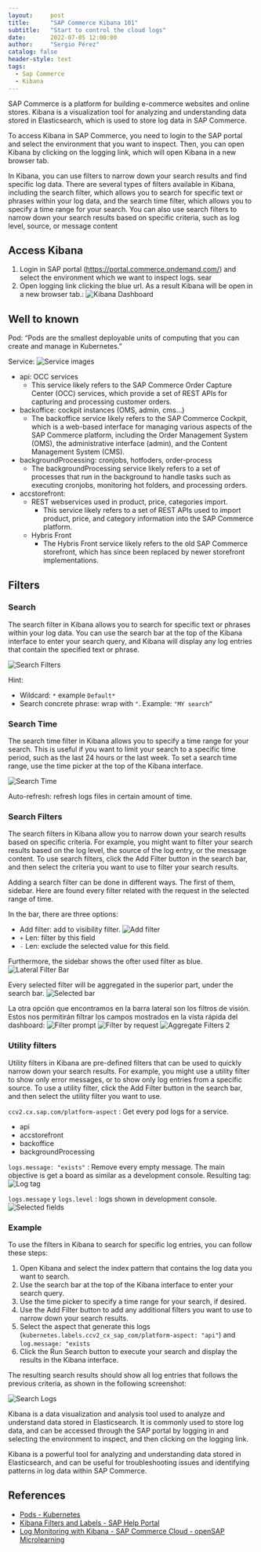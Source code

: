 ```yaml
---
layout:     post
title:      "SAP Commerce Kibana 101"
subtitle:   "Start to control the cloud logs"
date:       2022-07-05 12:00:00
author:     "Sergio Pérez"
catalog: false
header-style: text
tags:
  - Sap Commerce
  - Kibana
---
```


SAP Commerce is a platform for building e-commerce websites and online stores. Kibana is a visualization tool for analyzing and understanding data stored in Elasticsearch, which is used to store log data in SAP Commerce.

To access Kibana in SAP Commerce, you need to login to the SAP portal and select the environment that you want to inspect. Then, you can open Kibana by clicking on the logging link, which will open Kibana in a new browser tab.

In Kibana, you can use filters to narrow down your search results and find specific log data. There are several types of filters available in Kibana, including the search filter, which allows you to search for specific text or phrases within your log data, and the search time filter, which allows you to specify a time range for your search. You can also use search filters to narrow down your search results based on specific criteria, such as log level, source, or message content

## Access Kibana

1. Login in SAP portal (<https://portal.commerce.ondemand.com/>) and select the environment which we want to inspect logs.
sear
2. Open logging link clicking the blue url. As a result Kibana will be open in a new browser tab.:
   ![Kibana Dashboard](/img/in-post/post-sap-commerce-kibana-101/kibana-dashboard.png)

## Well to known

Pod: “Pods are the smallest deployable units of computing that you can create and manage in Kubernetes.”

Service:
![Service images](/img/in-post/post-sap-commerce-kibana-101/services.png)  

* api: OCC services
  * This service likely refers to the SAP Commerce Order Capture Center (OCC) services, which provide a set of REST APIs for capturing and processing customer orders.
* backoffice: cockpit instances (OMS, admin, cms…)
  * The backoffice service likely refers to the SAP Commerce Cockpit, which is a web-based interface for managing various aspects of the SAP Commerce platform, including the Order Management System (OMS), the administrative interface (admin), and the Content Management System (CMS).
* backgroundProcessing: cronjobs, hotfoders, order-process
  * The backgroundProcessing service likely refers to a set of processes that run in the background to handle tasks such as executing cronjobs, monitoring hot folders, and processing orders.
* accstorefront:
  * REST webservices used in product, price, categories import.
    * This service likely refers to a set of REST APIs used to import product, price, and category information into the SAP Commerce platform.
  * Hybris Front
    * The Hybris Front service likely refers to the old SAP Commerce storefront, which has since been replaced by newer storefront implementations.

## Filters

### Search

The search filter in Kibana allows you to search for specific text or phrases within your log data. You can use the search bar at the top of the Kibana interface to enter your search query, and Kibana will display any log entries that contain the specified text or phrase.

![Search Filters](/img/in-post/post-sap-commerce-kibana-101/fitlers-search.png)

Hint:

* Wildcard: `*` example `Default*`
* Search concrete phrase: wrap with `"`. Example: `"MY search”`

### Search Time

The search time filter in Kibana allows you to specify a time range for your search. This is useful if you want to limit your search to a specific time period, such as the last 24 hours or the last week. To set a search time range, use the time picker at the top of the Kibana interface.

![Search Time](/img/in-post/post-sap-commerce-kibana-101/filters-search-time.png)

Auto-refresh: refresh logs files in certain amount of time.

### Search Filters

The search filters in Kibana allow you to narrow down your search results based on specific criteria. For example, you might want to filter your search results based on the log level, the source of the log entry, or the message content. To use search filters, click the Add Filter button in the search bar, and then select the criteria you want to use to filter your search results.

Adding a search filter can be done in different ways. The first of them, sidebar. Here are found every filter related with the request in the selected range of time.

In the bar, there are three options:

* Add filter: add to visibility filter.
  ![Add filter](/img/in-post/post-sap-commerce-kibana-101/filters-search-fitlers-add-filter.png)
* `+` Len: filter by this field
* `-` Len: exclude the selected value for this field.

Furthermore, the sidebar shows the ofter used filter as blue.
![Lateral Filter Bar](/img/in-post/post-sap-commerce-kibana-101/filters-search-filter-lateral-bar.png)

Every selected filter will be aggregated in the superior part, under the search bar.
![Selected bar](/img/in-post/post-sap-commerce-kibana-101/filters-seach-filter-selected-bar.png)

La otra opción que encontramos en la barra lateral son los filtros de visión. Estos nos permitirán filtrar los campos mostrados en la vista rápida del dashboard:
![Filter prompt](/img/in-post/post-sap-commerce-kibana-101/filter-prompt.png)
![Filter by request](/img/in-post/post-sap-commerce-kibana-101/filter-by-request.png)
![Aggregate Filters 2](/img/in-post/post-sap-commerce-kibana-101/agregate-filters-2.png)

### Utility filters

Utility filters in Kibana are pre-defined filters that can be used to quickly narrow down your search results. For example, you might use a utility filter to show only error messages, or to show only log entries from a specific source. To use a utility filter, click the Add Filter button in the search bar, and then select the utility filter you want to use.

`ccv2.cx.sap.com/platform-aspect` : Get every pod logs for a service.

* api
* accstorefront
* backoffice
* backgroundProcessing

`logs.message: "exists"` : Remove every empty message. The main objective is get a board as similar as a development console. Resulting tag:
![Log tag](/img/in-post/post-sap-commerce-kibana-101/utility-filter-label.png)

`logs.message` y `logs.level` : logs shown in development console.
![Selected fields](/img/in-post/post-sap-commerce-kibana-101/selected-fields.png)

### Example

To use the filters in Kibana to search for specific log entries, you can follow these steps:

1. Open Kibana and select the index pattern that contains the log data you want to search.
2. Use the search bar at the top of the Kibana interface to enter your search query.
3. Use the time picker to specify a time range for your search, if desired.
4. Use the Add Filter button to add any additional filters you want to use to narrow down your search results.
5. Select the aspect that generate this logs (`kubernetes.labels.ccv2_cx_sap_com/platform-aspect: "api"`) and `log.message: "exists`
6. Click the Run Search button to execute your search and display the results in the Kibana interface.

The resulting search results should show all log entries that follows the previous criteria, as shown in the following screenshot:

![Search Logs](/img/in-post/post-sap-commerce-kibana-101/searching-results.png)

Kibana is a data visualization and analysis tool used to analyze and understand data stored in Elasticsearch. It is commonly used to store log data, and can be accessed through the SAP portal by logging in and selecting the environment to inspect, and then clicking on the logging link.

Kibana is a powerful tool for analyzing and understanding data stored in Elasticsearch, and can be useful for troubleshooting issues and identifying patterns in log data within SAP Commerce.

## References

* [Pods - Kubernetes](https://kubernetes.io/docs/concepts/workloads/pods/)
* [Kibana Filters and Labels - SAP Help Portal](https://help.sap.com/viewer/0fa6bcf4736c46f78c248512391eb467/v1905/en-US/0041f0f8421f4c88bb11a371605d93dd.html)
* [Log Monitoring with Kibana - SAP Commerce Cloud - openSAP Microlearning](https://microlearning.opensap.com/media/1_9bcs9qaw)
